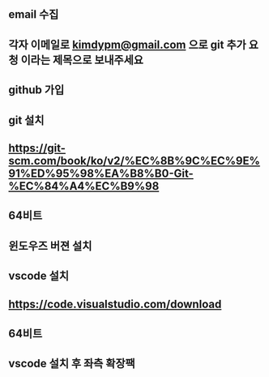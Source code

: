 ## email 수집
## 각자 이메일로 kimdypm@gmail.com 으로 git 추가 요청 이라는 제목으로 보내주세요

## github 가입

## git 설치
## https://git-scm.com/book/ko/v2/%EC%8B%9C%EC%9E%91%ED%95%98%EA%B8%B0-Git-%EC%84%A4%EC%B9%98
## 64비트
## 윈도우즈 버젼 설치

## vscode 설치
## https://code.visualstudio.com/download
## 64비트

## vscode 설치 후 좌측 확장팩




